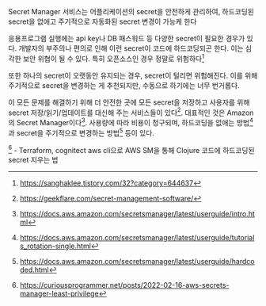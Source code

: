 Secret Manager 서비스는 어플리케이션의 secret을 안전하게 관리하여, 하드코딩된 secret을 없애고 주기적으로 자동화된 secret 변경이 가능케 한다

응용프로그램 실행에는 api key나 DB 패스워드 등 다양한 secret이 필요한 경우가 있다. 개발자의 부주의나 편의로 인해 이런 secret이 코드에 하드코딩되곤 한다. 이는 심각한 보안 위협이 될 수 있다. 특히 오픈소스인 경우 정말로 위험하다[^root-hacked]

또한 하나의 secret이 오랫동안 유지되는 경우, secret이 털리면 위험해진다. 이를 위해 주기적으로 secret을 변경하는 게 추천되지만, 수동으로 하기에는 너무 번거롭다.

이 모든 문제를 해결하기 위해 더 안전한 곳에 모든 secret을 저장하고 사용자를 위해 secret 저장/읽기/업데이트를 대신해 주는  서비스들이 있다[^services]. 대표적인 것은 Amazon의 Secret Manager이다[^aws-sm]. 사용량에 따라 비용이 청구되며, 하드코딩을 없애는 방법[^rm-hardcode]과 secret을 주기적으로 변경하는 방법[^rotate] 등이 있다. 

[^sm-clj] - Terraform, cognitect aws cli으로 AWS SM을 통해 Clojure 코드에 하드코딩된 secret 지우는 법

[^rm-hardcode]: https://docs.aws.amazon.com/secretsmanager/latest/userguide/tutorials_rotation-single.html
[^rotate]: https://docs.aws.amazon.com/secretsmanager/latest/userguide/hardcoded.html
[^services]: https://geekflare.com/secret-management-software/
[^root-hacked]: https://sanghaklee.tistory.com/32?category=644637
[^aws-sm]: https://docs.aws.amazon.com/secretsmanager/latest/userguide/intro.html 
[^sm-clj]: https://curiousprogrammer.net/posts/2022-02-16-aws-secrets-manager-least-privilege